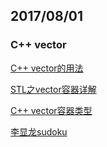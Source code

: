## 2017/08/01

### C++ vector

[C++ vector的用法](http://www.cnblogs.com/wang7/archive/2012/04/27/2474138.html)

[STL之vector容器详解 ](http://www.cnblogs.com/scandy-yuan/archive/2013/01/07/2849735.html)

[C++ vector容器类型](http://www.cnblogs.com/charley_yang/archive/2010/12/11/1903040.html)

[李显龙sudoku](https://drive.google.com/drive/folders/0B2G2LjIu7WbdfjhaUmVzc1lCR2hUdk5fZllCOHdtbFItbU5qYzdqZGVxdmlnRkJyYVQ4VU0)
